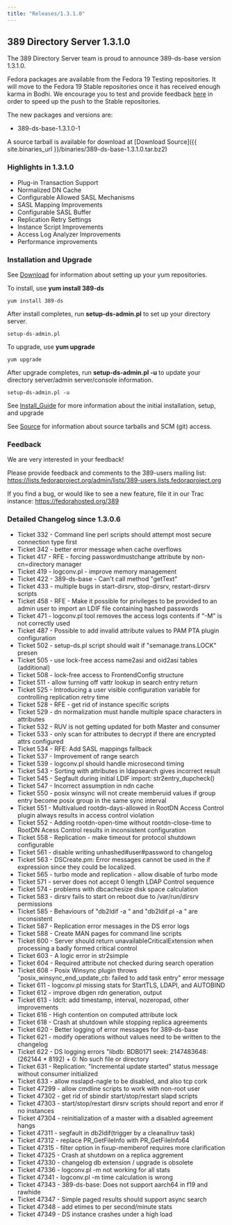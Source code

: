```yaml
---
title: "Releases/1.3.1.0"
---
```

389 Directory Server 1.3.1.0
----------------------------

The 389 Directory Server team is proud to announce 389-ds-base version 1.3.1.0.

Fedora packages are available from the Fedora 19 Testing repositories. It will move to the Fedora 19 Stable repositories once it has received enough karma in Bodhi. We encourage you to test and provide feedback [here](https://admin.fedoraproject.org/updates/389-ds-base-1.3.1.0-1.fc19) in order to speed up the push to the Stable repositories.

The new packages and versions are:

-   389-ds-base-1.3.1.0-1

A source tarball is available for download at [Download Source]({{ site.binaries_url }}/binaries/389-ds-base-1.3.1.0.tar.bz2)

### Highlights in 1.3.1.0

-   Plug-in Transaction Support
-   Normalized DN Cache
-   Configurable Allowed SASL Mechanisms
-   SASL Mapping Improvements
-   Configurable SASL Buffer
-   Replication Retry Settings
-   Instance Script Improvements
-   Access Log Analyzer Improvements
-   Performance improvements

### Installation and Upgrade

See [Download](../download.html) for information about setting up your yum repositories.

To install, use **yum install 389-ds**

`yum install 389-ds`

After install completes, run **setup-ds-admin.pl** to set up your directory server.

`setup-ds-admin.pl`

To upgrade, use **yum upgrade**

`yum upgrade`

After upgrade completes, run **setup-ds-admin.pl -u** to update your directory server/admin server/console information.

`setup-ds-admin.pl -u`

See [Install\_Guide](../legacy/install-guide.html) for more information about the initial installation, setup, and upgrade

See [Source](../development/source.html) for information about source tarballs and SCM (git) access.

### Feedback

We are very interested in your feedback!

Please provide feedback and comments to the 389-users mailing list: <https://lists.fedoraproject.org/admin/lists/389-users.lists.fedoraproject.org>

If you find a bug, or would like to see a new feature, file it in our Trac instance: <https://fedorahosted.org/389>

### Detailed Changelog since 1.3.0.6

-   Ticket 332 - Command line perl scripts should attempt most secure connection type first
-   Ticket 342 - better error message when cache overflows
-   Ticket 417 - RFE - forcing passwordmustchange attribute by non-cn=directory manager
-   Ticket 419 - logconv.pl - improve memory management
-   Ticket 422 - 389-ds-base - Can't call method "getText"
-   Ticket 433 - multiple bugs in start-dirsrv, stop-dirsrv, restart-dirsrv scripts
-   Ticket 458 - RFE - Make it possible for privileges to be provided to an admin user to import an LDIF file containing hashed passwords
-   Ticket 471 - logconv.pl tool removes the access logs contents if "-M" is not correctly used
-   Ticket 487 - Possible to add invalid attribute values to PAM PTA plugin configuration
-   Ticket 502 - setup-ds.pl script should wait if "semanage.trans.LOCK" presen
-   Ticket 505 - use lock-free access name2asi and oid2asi tables (additional)
-   Ticket 508 - lock-free access to FrontendConfig structure
-   Ticket 511 - allow turning off vattr lookup in search entry return
-   Ticket 525 - Introducing a user visible configuration variable for controlling replication retry time
-   Ticket 528 - RFE - get rid of instance specific scripts
-   Ticket 529 - dn normalization must handle multiple space characters in attributes
-   Ticket 532 - RUV is not getting updated for both Master and consumer
-   Ticket 533 - only scan for attributes to decrypt if there are encrypted attrs configured
-   Ticket 534 - RFE: Add SASL mappings fallback
-   Ticket 537 - Improvement of range search
-   Ticket 539 - logconv.pl should handle microsecond timing
-   Ticket 543 - Sorting with attributes in ldapsearch gives incorrect result
-   Ticket 545 - Segfault during initial LDIF import: str2entry\_dupcheck()
-   Ticket 547 - Incorrect assumption in ndn cache
-   Ticket 550 - posix winsync will not create memberuid values if group entry become posix group in the same sync interval
-   Ticket 551 - Multivalued rootdn-days-allowed in RootDN Access Control plugin always results in access control violation
-   Ticket 552 - Adding rootdn-open-time without rootdn-close-time to RootDN Acess Control results in inconsistent configuration
-   Ticket 558 - Replication - make timeout for protocol shutdown configurable
-   Ticket 561 - disable writing unhashed\#user\#password to changelog
-   Ticket 563 - DSCreate.pm: Error messages cannot be used in the if expression since they could be localized.
-   Ticket 565 - turbo mode and replication - allow disable of turbo mode
-   Ticket 571 - server does not accept 0 length LDAP Control sequence
-   Ticket 574 - problems with dbcachesize disk space calculation
-   Ticket 583 - dirsrv fails to start on reboot due to /var/run/dirsrv permissions
-   Ticket 585 - Behaviours of "db2ldif -a <filename>" and "db2ldif.pl -a <filename>" are inconsistent
-   Ticket 587 - Replication error messages in the DS error logs
-   Ticket 588 - Create MAN pages for command line scripts
-   Ticket 600 - Server should return unavailableCriticalExtension when processing a badly formed critical control
-   Ticket 603 - A logic error in str2simple
-   Ticket 604 - Required attribute not checked during search operation
-   Ticket 608 - Posix Winsync plugin throws "posix\_winsync\_end\_update\_cb: failed to add task entry" error message
-   Ticket 611 - logconv.pl missing stats for StartTLS, LDAPI, and AUTOBIND
-   Ticket 612 - improve dbgen rdn generation, output
-   Ticket 613 - ldclt: add timestamp, interval, nozeropad, other improvements
-   Ticket 616 - High contention on computed attribute lock
-   Ticket 618 - Crash at shutdown while stopping replica agreements
-   Ticket 620 - Better logging of error messages for 389-ds-base
-   Ticket 621 - modify operations without values need to be written to the changelog
-   Ticket 622 - DS logging errors "libdb: BDB0171 seek: 2147483648: (262144 \* 8192) + 0: No such file or directory
-   Ticket 631 - Replication: "Incremental update started" status message without consumer initialized
-   Ticket 633 - allow nsslapd-nagle to be disabled, and also tcp cork
-   Ticket 47299 - allow cmdline scripts to work with non-root user
-   Ticket 47302 - get rid of sbindir start/stop/restart slapd scripts
-   Ticket 47303 - start/stop/restart dirsrv scripts should report and error if no instances
-   Ticket 47304 - reinitialization of a master with a disabled agreement hangs
-   Ticket 47311 - segfault in db2ldif(trigger by a cleanallruv task)
-   Ticket 47312 - replace PR\_GetFileInfo with PR\_GetFileInfo64
-   Ticket 47315 - filter option in fixup-memberof requires more clarification
-   Ticket 47325 - Crash at shutdown on a replica aggrement
-   Ticket 47330 - changelog db extension / upgrade is obsolete
-   Ticket 47336 - logconv.pl -m not working for all stats
-   Ticket 47341 - logconv.pl -m time calculation is wrong
-   Ticket 47343 - 389-ds-base: Does not support aarch64 in f19 and rawhide
-   Ticket 47347 - Simple paged results should support async search
-   Ticket 47348 - add etimes to per second/minute stats
-   Ticket 47349 - DS instance crashes under a high load


